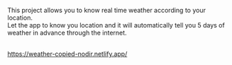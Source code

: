 This project allows you to know real time weather according to your location. <br>
Let the app to know you location and it will automatically tell you 5 days of weather in advance through the internet.<br><br>

https://weather-copied-nodir.netlify.app/
